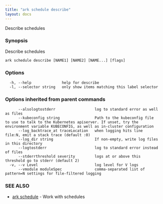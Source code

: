 ```yaml
---
title: "ark schedule describe"
layout: docs
---
```


Describe schedules

### Synopsis


Describe schedules

```
ark schedule describe [NAME1] [NAME2] [NAME...] [flags]
```

### Options

```
  -h, --help              help for describe
  -l, --selector string   only show items matching this label selector
```

### Options inherited from parent commands

```
      --alsologtostderr                  log to standard error as well as files
      --kubeconfig string                Path to the kubeconfig file to use to talk to the Kubernetes apiserver. If unset, try the environment variable KUBECONFIG, as well as in-cluster configuration
      --log_backtrace_at traceLocation   when logging hits line file:N, emit a stack trace (default :0)
      --log_dir string                   If non-empty, write log files in this directory
      --logtostderr                      log to standard error instead of files
      --stderrthreshold severity         logs at or above this threshold go to stderr (default 2)
  -v, --v Level                          log level for V logs
      --vmodule moduleSpec               comma-separated list of pattern=N settings for file-filtered logging
```

### SEE ALSO
* [ark schedule](ark_schedule.md)	 - Work with schedules

